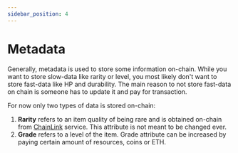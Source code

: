 ```yaml
---
sidebar_position: 4
---
```


# Metadata

Generally, metadata is used to store some information on-chain. While you want to store slow-data like rarity or level,
you most likely don't want to store fast-data like HP and durability. The main reason to not store fast-data on chain is
someone has to update it and pay for transaction.

For now only two types of data is stored on-chain:

1. **Rarity** refers to an item quality of being rare and is obtained on-chain
   from [ChainLink](/docs/integrations/ChainLink/) service. This attribute is not meant to be changed ever.
2. **Grade** refers to a level of the item. Grade attribute can be increased by paying certain amount of resources, coins
   or ETH.
